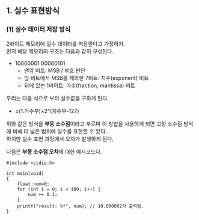 <h2> <strong> 1. 실수 표현방식 </strong> </h2>

<h3> <strong> (1) 실수 데이터 저장 방식 </strong> </h3>

2바이트 메모리에 실수 데이터를 저장한다고 가정하자. <br>
먼저 해당 메모리의 구조는 다음과 같이 구성된다.

* 10000001 00000101 
    * 맨앞 비트: MSB / 부호 판단
    * 앞 비트에서 MSB를 제외한 7비트: 지수(exponent) 비트 
    * 뒤에 있는 1바이트: 가수(fraction, mantissa) 비트

우리는 다음 식으로 부터 실수값을 구하게 된다.

* ±(1.가수부)×2^(지수부-127)

위와 같은 방식을 <b>부동 소수점</b>이라고 부르며 이 방법을 사용하게 되면 고정 소수점 방식에 비해 더 넓은 범위에 실수를 표현할 수 있다. <br>
하지만 실수 표현 과정에서 오차가 발생하게 된다.

다음은 <b>부동 소수점 오차</b>에 대한 예시코드다.

```(c)
#include <stdio.h>

int main(void)
{
	float num=0;
	for (int i = 0; i < 100; i++) {
		num += 0.1;
	}
	printf("result: %f", num); // 10.000002가 출력됨.
}
```


